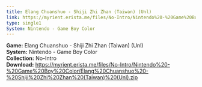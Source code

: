 ```yaml
---
title: Elang Chuanshuo - Shiji Zhi Zhan (Taiwan) (Unl)
link: https://myrient.erista.me/files/No-Intro/Nintendo%20-%20Game%20Boy%20Color/Elang%20Chuanshuo%20-%20Shiji%20Zhi%20Zhan%20(Taiwan)%20(Unl).zip
type: single1
System: Nintendo - Game Boy Color
---
```

<b>Game:</b> Elang Chuanshuo - Shiji Zhi Zhan (Taiwan) (Unl)<br>
<b>System:</b> Nintendo - Game Boy Color<br>
<b>Collection:</b> No-Intro<br>
<b>Download:</b> https://myrient.erista.me/files/No-Intro/Nintendo%20-%20Game%20Boy%20Color/Elang%20Chuanshuo%20-%20Shiji%20Zhi%20Zhan%20(Taiwan)%20(Unl).zip